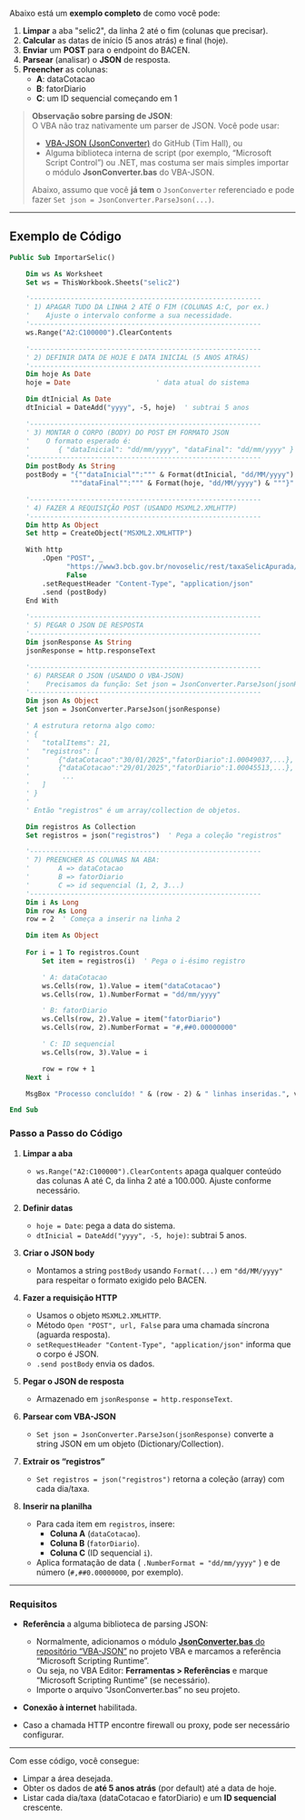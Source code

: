 Abaixo está um **exemplo completo** de como você pode:

1. **Limpar** a aba "selic2", da linha 2 até o fim (colunas que precisar).  
2. **Calcular** as datas de início (5 anos atrás) e final (hoje).  
3. **Enviar** um **POST** para o endpoint do BACEN.  
4. **Parsear** (analisar) o **JSON** de resposta.  
5. **Preencher** as colunas:
   - **A**: dataCotacao  
   - **B**: fatorDiario  
   - **C**: um ID sequencial começando em 1  

> **Observação sobre parsing de JSON**:  
> O VBA não traz nativamente um parser de JSON. Você pode usar:
> - [VBA-JSON (JsonConverter)](https://github.com/VBA-tools/VBA-JSON) do GitHub (Tim Hall), ou  
> - Alguma biblioteca interna de script (por exemplo, “Microsoft Script Control”) ou .NET, mas costuma ser mais simples importar o módulo **JsonConverter.bas** do VBA-JSON.
>
> Abaixo, assumo que você **já tem** o `JsonConverter` referenciado e pode fazer `Set json = JsonConverter.ParseJson(...)`.  

---

## Exemplo de Código

```vb
Public Sub ImportarSelic()

    Dim ws As Worksheet
    Set ws = ThisWorkbook.Sheets("selic2")

    '---------------------------------------------------------
    ' 1) APAGAR TUDO DA LINHA 2 ATÉ O FIM (COLUNAS A:C, por ex.)
    '    Ajuste o intervalo conforme a sua necessidade.
    '---------------------------------------------------------
    ws.Range("A2:C100000").ClearContents

    '---------------------------------------------------------
    ' 2) DEFINIR DATA DE HOJE E DATA INICIAL (5 ANOS ATRÁS)
    '---------------------------------------------------------
    Dim hoje As Date
    hoje = Date                     ' data atual do sistema

    Dim dtInicial As Date
    dtInicial = DateAdd("yyyy", -5, hoje)  ' subtrai 5 anos

    '---------------------------------------------------------
    ' 3) MONTAR O CORPO (BODY) DO POST EM FORMATO JSON
    '    O formato esperado é:
    '       { "dataInicial": "dd/mm/yyyy", "dataFinal": "dd/mm/yyyy" }
    '---------------------------------------------------------
    Dim postBody As String
    postBody = "{""dataInicial"":""" & Format(dtInicial, "dd/MM/yyyy") & """," & _
               """dataFinal"":""" & Format(hoje, "dd/MM/yyyy") & """}"

    '---------------------------------------------------------
    ' 4) FAZER A REQUISIÇÃO POST (USANDO MSXML2.XMLHTTP)
    '---------------------------------------------------------
    Dim http As Object
    Set http = CreateObject("MSXML2.XMLHTTP")

    With http
        .Open "POST", _
              "https://www3.bcb.gov.br/novoselic/rest/taxaSelicApurada/pub/search?parametrosOrdenacao=%5B%5D&page=1&pageSize=999999999", _
              False
        .setRequestHeader "Content-Type", "application/json"
        .send (postBody)
    End With

    '---------------------------------------------------------
    ' 5) PEGAR O JSON DE RESPOSTA
    '---------------------------------------------------------
    Dim jsonResponse As String
    jsonResponse = http.responseText

    '---------------------------------------------------------
    ' 6) PARSEAR O JSON (USANDO O VBA-JSON)
    '    Precisamos da função: Set json = JsonConverter.ParseJson(jsonResponse)
    '---------------------------------------------------------
    Dim json As Object
    Set json = JsonConverter.ParseJson(jsonResponse)

    ' A estrutura retorna algo como:
    ' {
    '   "totalItems": 21,
    '   "registros": [
    '       {"dataCotacao":"30/01/2025","fatorDiario":1.00049037,...},
    '       {"dataCotacao":"29/01/2025","fatorDiario":1.00045513,...},
    '        ...
    '   ]
    ' }
    '
    ' Então "registros" é um array/collection de objetos.

    Dim registros As Collection
    Set registros = json("registros")  ' Pega a coleção "registros"

    '---------------------------------------------------------
    ' 7) PREENCHER AS COLUNAS NA ABA: 
    '       A => dataCotacao
    '       B => fatorDiario
    '       C => id sequencial (1, 2, 3...)
    '---------------------------------------------------------
    Dim i As Long
    Dim row As Long
    row = 2  ' Começa a inserir na linha 2

    Dim item As Object
    
    For i = 1 To registros.Count
        Set item = registros(i)  ' Pega o i-ésimo registro

        ' A: dataCotacao
        ws.Cells(row, 1).Value = item("dataCotacao")
        ws.Cells(row, 1).NumberFormat = "dd/mm/yyyy"

        ' B: fatorDiario
        ws.Cells(row, 2).Value = item("fatorDiario")
        ws.Cells(row, 2).NumberFormat = "#,##0.00000000"

        ' C: ID sequencial
        ws.Cells(row, 3).Value = i

        row = row + 1
    Next i

    MsgBox "Processo concluído! " & (row - 2) & " linhas inseridas.", vbInformation

End Sub
```

### Passo a Passo do Código

1. **Limpar a aba**  
   - `ws.Range("A2:C100000").ClearContents` apaga qualquer conteúdo das colunas A até C, da linha 2 até a 100.000. Ajuste conforme necessário.

2. **Definir datas**  
   - `hoje = Date`: pega a data do sistema.  
   - `dtInicial = DateAdd("yyyy", -5, hoje)`: subtrai 5 anos.

3. **Criar o JSON body**  
   - Montamos a string `postBody` usando `Format(...)` em `"dd/MM/yyyy"` para respeitar o formato exigido pelo BACEN.

4. **Fazer a requisição HTTP**  
   - Usamos o objeto `MSXML2.XMLHTTP`.  
   - Método `Open "POST", url, False` para uma chamada síncrona (aguarda resposta).  
   - `setRequestHeader "Content-Type", "application/json"` informa que o corpo é JSON.  
   - `.send postBody` envia os dados.

5. **Pegar o JSON de resposta**  
   - Armazenado em `jsonResponse = http.responseText`.

6. **Parsear com VBA-JSON**  
   - `Set json = JsonConverter.ParseJson(jsonResponse)` converte a string JSON em um objeto (Dictionary/Collection).

7. **Extrair os “registros”**  
   - `Set registros = json("registros")` retorna a coleção (array) com cada dia/taxa.

8. **Inserir na planilha**  
   - Para cada item em `registros`, insere:
     - **Coluna A** (`dataCotacao`).  
     - **Coluna B** (`fatorDiario`).  
     - **Coluna C** (ID sequencial `i`).  
   - Aplica formatação de data ( `.NumberFormat = "dd/mm/yyyy"` ) e de número (`#,##0.00000000`, por exemplo).

---

### Requisitos

- **Referência** a alguma biblioteca de parsing JSON:  
  - Normalmente, adicionamos o módulo [**JsonConverter.bas** do repositório “VBA-JSON”](https://github.com/VBA-tools/VBA-JSON) no projeto VBA e marcamos a referência “Microsoft Scripting Runtime”.  
  - Ou seja, no VBA Editor: **Ferramentas > Referências** e marque “Microsoft Scripting Runtime” (se necessário).  
  - Importe o arquivo “JsonConverter.bas” no seu projeto.  

- **Conexão à internet** habilitada.  
- Caso a chamada HTTP encontre firewall ou proxy, pode ser necessário configurar.

---

Com esse código, você consegue:

- Limpar a área desejada.  
- Obter os dados de **até 5 anos atrás** (por default) até a data de hoje.  
- Listar cada dia/taxa (dataCotacao e fatorDiario) e um **ID sequencial** crescente.
